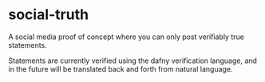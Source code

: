 # social-truth
A social media proof of concept where you can only post verifiably true statements.

Statements are currently verified using the dafny verification language, and in the future will be translated back and forth from natural language.
